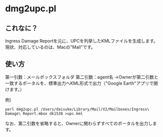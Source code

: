 # dmg2upc.pl

## これなに？
Ingress Damage Reportを元に、UPCを列挙したKMLファイルを生成します。
現状、対応しているのは、Macの"Mail"です。

## 使い方
第一引数：メールボックスフォルダ
第二引数：agent名
→Ownerが第二引数と一致するポータルを、標準出力へKML形式で出力（"Google Earth"アプリで開けます。）

例）
```
perl dmg2upc.pl /Users/daisuke/Library/Mail/V2/Mailboxes/Ingress\ Damage\ Report.mbox dk1538 >upc.kml
```

なお、第二引数を省略すると、Ownerに関わらずすべてのポータルを出力します。

